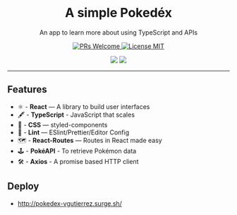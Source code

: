 <h1 align="center">
<br>

<br>
<br>
 A simple Pokedéx
</h1>

<p align="center">An app to learn more about using TypeScript and APIs</p>

<p align="center">
  <a href="http://makeapullrequest.com">
    <img src="https://img.shields.io/badge/PRs-welcome-brightgreen.svg?style=flat-square" alt="PRs Welcome">
  </a>
  <a href="https://opensource.org/licenses/MIT">
    <img src="https://img.shields.io/badge/license-MIT-blue.svg?style=flat-square" alt="License MIT">
    </a>
    
</p>

<p align="center">
    <img src="https://user-images.githubusercontent.com/62355596/82861680-796e5b00-9eeb-11ea-96dc-c950a0e90b82.gif" >
    <img src="https://user-images.githubusercontent.com/62355596/82861903-1df09d00-9eec-11ea-8c98-b008bdb15a07.gif" >
    
</p>

<hr />

## Features

-   ⚛ - **React** — A library to build user interfaces
-   🖋 - **TypeScript** - JavaScript that scales
-   💅 - **CSS** — styled-components
-   💖 - **Lint** — ESlint/Prettier/Editor Config
-   🗺 - **React-Routes** — Routes in React made easy
-   🕹 - **PokéAPI** - To retrieve Pokémon data
-   🛠 - **Axios** - A promise based HTTP client

## Deploy

-   http://pokedex-vgutierrez.surge.sh/
